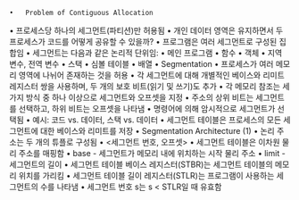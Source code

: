 	•	Problem of Contiguous Allocation
• 프로세스당 하나의 세그먼트(파티션)만 허용됨
• 개인 데이터 영역은 유지하면서 두 프로세스가 코드를 어떻게 공유할 수 있을까?
• 프로그램은 여러 세그먼트로 구성된 집합임
• 세그먼트는 다음과 같은 논리적 단위임:
• 메인 프로그램
• 함수
• 객체
• 지역 변수, 전역 변수
• 스택
• 심볼 테이블
• 배열
	•	Segmentation
• 프로세스가 여러 메모리 영역에 나뉘어 존재하는 것을 허용
• 각 세그먼트에 대해 개별적인 베이스와 리미트 레지스터 쌍을 사용하며, 두 개의 보호 비트(읽기 및 쓰기)도 추가
• 각 메모리 참조는 세 가지 방식 중 하나 이상으로 세그먼트와 오프셋을 지정
• 주소의 상위 비트는 세그먼트를 선택하고, 하위 비트는 오프셋을 나타냄
• 명령어에 의해 암시적으로 세그먼트가 선택됨
• 예시: 코드 vs. 데이터, 스택 vs. 데이터
• 세그먼트 테이블은 프로세스의 모든 세그먼트에 대한 베이스와 리미트를 저장
	•	Segmentation Architecture (1)
• 논리 주소는 두 개의 튜플로 구성됨
• <세그먼트 번호, 오프셋>
• 세그먼트 테이블은 이차원 물리 주소를 매핑함
• base - 세그먼트가 메모리 내에 위치하는 시작 물리 주소
• limit - 세그먼트의 길이
• 세그먼트 테이블 베이스 레지스터(STBR)는 세그먼트 테이블의 메모리 위치를 가리킴
• 세그먼트 테이블 길이 레지스터(STLR)는 프로그램이 사용하는 세그먼트의 수를 나타냄
• 세그먼트 번호 s는 s < STLR일 때 유효함